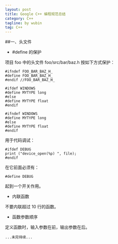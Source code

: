 ```yaml
---
layout: post
title: Google C++ 编程规范总结
category: C++
tagline: by wubin
tag: C++
---
```


##一、头文件

* #define 的保护

项目 foo 中的头文件 foo/src/bar/baz.h 按如下方式保护：

    #ifndef FOO_BAR_BAZ_H_
    #define FOO_BAR_BAZ_H_
    #endif //FOO_BAR_BAZ_H_

    #ifdef WINDOWS 
    #define MYTYPE long 
    #else 
    #define MYTYPE float 
    #endif

    #ifndef WINDOWS 
    #define MYTYPE long 
    #else 
    #define MYTYPE float 
    #endif

用于代码调试：

    #ifdef DEBUG 
    print ("device_open(%p) ", file); 
    #endif

在它前面必须有：

    #define DEBUG

起到一个开关作用。

* 内联函数

不要内联超过 10 行的函数。

* 函数参数顺序

定义函数时，输入参数在前，输出参数在后。

`...未完待续...`
